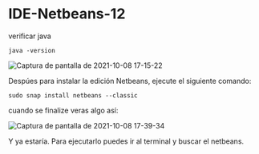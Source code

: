 # IDE-Netbeans-12

verificar java
```
java -version
```
![Captura de pantalla de 2021-10-08 17-15-22](https://user-images.githubusercontent.com/91631138/136589917-aae53d7f-a381-4e43-a473-304a36ccf4ec.png)

Despúes para instalar la edición Netbeans, ejecute el siguiente comando:
```
sudo snap install netbeans --classic
```
cuando se finalize veras algo así:

![Captura de pantalla de 2021-10-08 17-39-34](https://user-images.githubusercontent.com/91631138/136592899-83ec723d-0964-4295-aaef-696cd16aee5c.png)

Y ya estaría.
Para ejecutarlo puedes ir al terminal y buscar el netbeans.
